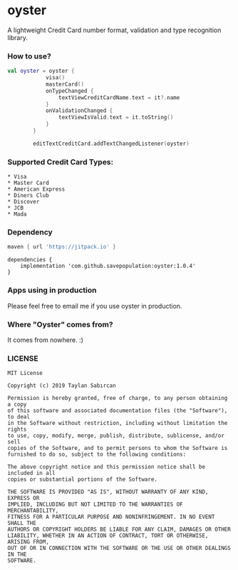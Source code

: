 # oyster
A lightweight Credit Card number format, validation and type recognition library.

### How to use?
```kotlin
val oyster = oyster {
            visa()
            masterCard()
            onTypeChanged {
                textViewCreditCardName.text = it?.name
            }
            onValidationChanged {
                textViewIsValid.text = it.toString()
            }
        }

        editTextCreditCard.addTextChangedListener(oyster)
```

### Supported Credit Card Types:
    * Visa
    * Master Card
    * American Express
    * Diners Club
    * Discover
    * JCB
    * Mada

### Dependency<br>
```groovy
maven { url 'https://jitpack.io' }
```
```
dependencies {
    implementation 'com.github.savepopulation:oyster:1.0.4'
}
``` 

### Apps using in production
Please feel free to email me if you use oyster in production.

### Where "Oyster" comes from?
It comes from nowhere. :)

### LICENSE
```
MIT License

Copyright (c) 2019 Taylan Sabırcan

Permission is hereby granted, free of charge, to any person obtaining a copy
of this software and associated documentation files (the "Software"), to deal
in the Software without restriction, including without limitation the rights
to use, copy, modify, merge, publish, distribute, sublicense, and/or sell
copies of the Software, and to permit persons to whom the Software is
furnished to do so, subject to the following conditions:

The above copyright notice and this permission notice shall be included in all
copies or substantial portions of the Software.

THE SOFTWARE IS PROVIDED "AS IS", WITHOUT WARRANTY OF ANY KIND, EXPRESS OR
IMPLIED, INCLUDING BUT NOT LIMITED TO THE WARRANTIES OF MERCHANTABILITY,
FITNESS FOR A PARTICULAR PURPOSE AND NONINFRINGEMENT. IN NO EVENT SHALL THE
AUTHORS OR COPYRIGHT HOLDERS BE LIABLE FOR ANY CLAIM, DAMAGES OR OTHER
LIABILITY, WHETHER IN AN ACTION OF CONTRACT, TORT OR OTHERWISE, ARISING FROM,
OUT OF OR IN CONNECTION WITH THE SOFTWARE OR THE USE OR OTHER DEALINGS IN THE
SOFTWARE.
```

